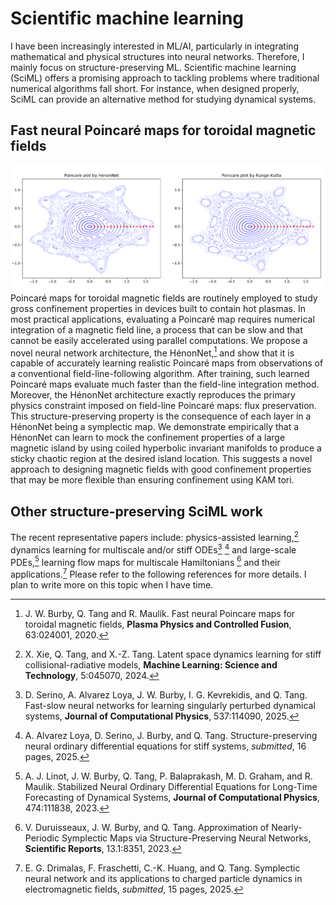# Scientific machine learning

I have been increasingly interested in ML/AI, particularly in integrating mathematical and physical structures into neural networks. Therefore, I mainly focus on structure-preserving ML. Scientific machine learning (SciML) offers a promising approach to tackling problems where traditional numerical algorithms fall short. For instance, when designed properly, SciML can provide an alternative method for studying dynamical systems.


## Fast neural Poincaré maps for toroidal magnetic fields

![](img/gallery/rmp.png)
Poincaré maps for toroidal magnetic fields are routinely employed to study gross confinement properties in devices built to contain hot plasmas. In most practical applications, evaluating a Poincaré map requires numerical integration of a magnetic field line, a process that can be slow and that cannot be easily accelerated using parallel computations. We propose a novel neural network architecture, the HénonNet,[^1] and show that it is capable of accurately learning realistic Poincaré maps from observations of a conventional field-line-following algorithm. After training, such learned Poincaré maps evaluate much faster than the field-line integration method. Moreover, the HénonNet architecture exactly reproduces the primary physics constraint imposed on field-line Poincaré maps: flux preservation. This structure-preserving property is the consequence of each layer in a HénonNet being a symplectic map. We demonstrate empirically that a HénonNet can learn to mock the confinement properties of a large magnetic island by using coiled hyperbolic invariant manifolds to produce a sticky chaotic region at the desired island location. This suggests a novel approach to designing magnetic fields with good confinement properties that may be more flexible than ensuring confinement using KAM tori.

## Other structure-preserving SciML work

The recent representative papers include: physics-assisted learning,[^2] dynamics learning for multiscale and/or stiff ODEs[^3] [^4] and large-scale PDEs,[^5] learning flow maps for multiscale Hamiltonians [^6] and their applications.[^7] Please refer to the following references for more details. I plan to write more on this topic when I have time. 


[^1]: J. W. Burby, Q. Tang and R. Maulik. Fast neural Poincare maps for toroidal magnetic fields, **Plasma Physics and Controlled Fusion**, 63:024001, 2020.
[^2]: X. Xie, Q. Tang, and X.-Z. Tang. Latent space dynamics learning for stiff collisional-radiative models, **Machine Learning: Science and Technology**, 5:045070, 2024.
[^3]: D. Serino, A. Alvarez Loya, J. W. Burby, I. G. Kevrekidis, and Q. Tang. Fast-slow neural networks for learning singularly perturbed dynamical systems, **Journal of Computational Physics**, 537:114090, 2025.
[^4]: A. Alvarez Loya, D. Serino, J. Burby, and Q. Tang. Structure-preserving neural ordinary differential equations for stiff systems, _submitted_, 16 pages, 2025.
[^5]: A. J. Linot, J. W. Burby, Q. Tang, P. Balaprakash, M. D. Graham, and R. Maulik. Stabilized Neural Ordinary Differential Equations for Long-Time Forecasting of Dynamical Systems, **Journal of Computational Physics**, 474:111838, 2023.
[^6]: V. Duruisseaux, J. W. Burby, and Q. Tang. Approximation of Nearly-Periodic Symplectic Maps via Structure-Preserving Neural Networks, **Scientific Reports**, 13.1:8351, 2023.
[^7]: E. G. Drimalas, F. Fraschetti, C.-K. Huang, and Q. Tang. Symplectic neural network and its applications to charged particle dynamics in electromagnetic fields, _submitted_, 15 pages, 2025.


<script type="text/x-mathjax-config">MathJax.Hub.Config({TeX: {equationNumbers: {autoNumber: "all"}}, tex2jax: {inlineMath: [['$','$']]}});</script>
<script type="text/javascript" src="https://cdnjs.cloudflare.com/ajax/libs/mathjax/2.7.2/MathJax.js?config=TeX-AMS_HTML"></script>
